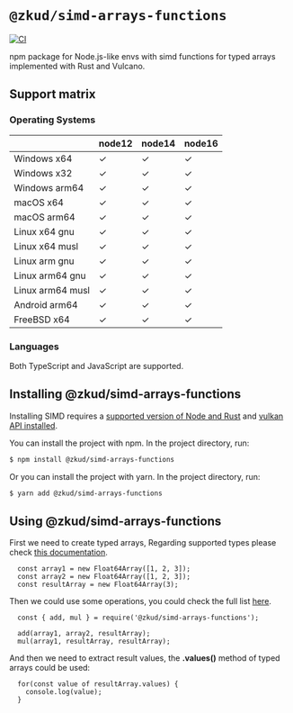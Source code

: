 # `@zkud/simd-arrays-functions`

[![CI](https://github.com/zkud/simd-arrays-functions/actions/workflows/CI.yaml/badge.svg)](https://github.com/zkud/simd-arrays-functions/actions/workflows/CI.yaml)

npm package for Node.js-like envs with simd functions for typed arrays implemented with Rust and Vulcano.

## Support matrix

### Operating Systems

|                  | node12 | node14 | node16 |
| ---------------- | ------ | ------ | ------ |
| Windows x64      | ✓      | ✓      | ✓      |
| Windows x32      | ✓      | ✓      | ✓      |
| Windows arm64    | ✓      | ✓      | ✓      |
| macOS x64        | ✓      | ✓      | ✓      |
| macOS arm64      | ✓      | ✓      | ✓      |
| Linux x64 gnu    | ✓      | ✓      | ✓      |
| Linux x64 musl   | ✓      | ✓      | ✓      |
| Linux arm gnu    | ✓      | ✓      | ✓      |
| Linux arm64 gnu  | ✓      | ✓      | ✓      |
| Linux arm64 musl | ✓      | ✓      | ✓      |
| Android arm64    | ✓      | ✓      | ✓      |
| FreeBSD x64      | ✓      | ✓      | ✓      |

### Languages

Both TypeScript and JavaScript are supported.

## Installing @zkud/simd-arrays-functions

Installing SIMD requires a [supported version of Node and Rust](https://github.com/neon-bindings/neon#platform-support) and [vulkan API installed](https://www.vulkan.org/).

You can install the project with npm. In the project directory, run:

```sh
$ npm install @zkud/simd-arrays-functions
```

Or you can install the project with yarn. In the project directory, run:

```sh
$ yarn add @zkud/simd-arrays-functions
```

## Using @zkud/simd-arrays-functions

First we need to create typed arrays,
Regarding supported types please check [this documentation](123).
```
  const array1 = new Float64Array([1, 2, 3]);
  const array2 = new Float64Array([1, 2, 3]);
  const resultArray = new Float64Array(3);
```

Then we could use some operations, you could check the full list [here](123).
```
  const { add, mul } = require('@zkud/simd-arrays-functions');

  add(array1, array2, resultArray);
  mul(array1, resultArray, resultArray);
```

And then we need to extract result values, the **.values()** method of typed arrays could be used:
```
  for(const value of resultArray.values) {
    console.log(value);
  }
```
